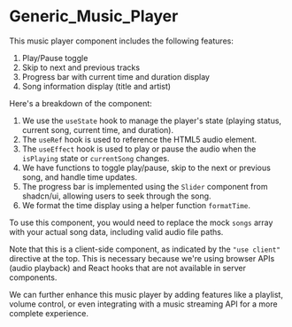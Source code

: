 # Generic_Music_Player
This music player component includes the following features:

1. Play/Pause toggle
2. Skip to next and previous tracks
3. Progress bar with current time and duration display
4. Song information display (title and artist)


Here's a breakdown of the component:

1. We use the `useState` hook to manage the player's state (playing status, current song, current time, and duration).
2. The `useRef` hook is used to reference the HTML5 audio element.
3. The `useEffect` hook is used to play or pause the audio when the `isPlaying` state or `currentSong` changes.
4. We have functions to toggle play/pause, skip to the next or previous song, and handle time updates.
5. The progress bar is implemented using the `Slider` component from shadcn/ui, allowing users to seek through the song.
6. We format the time display using a helper function `formatTime`.


To use this component, you would need to replace the mock `songs` array with your actual song data, including valid audio file paths.

Note that this is a client-side component, as indicated by the `"use client"` directive at the top. This is necessary because we're using browser APIs (audio playback) and React hooks that are not available in server components.

We can further enhance this music player by adding features like a playlist, volume control, or even integrating with a music streaming API for a more complete experience.

